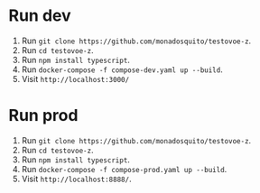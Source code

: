 # Run dev

1. Run `git clone https://github.com/monadosquito/testovoe-z`.
2. Run `cd testovoe-z`.
3. Run `npm install typescript`.
4. Run `docker-compose -f compose-dev.yaml up --build`.
5. Visit `http://localhost:3000/`

# Run prod

1. Run `git clone https://github.com/monadosquito/testovoe-z`.
2. Run `cd testovoe-z`.
3. Run `npm install typescript`.
4. Run `docker-compose -f compose-prod.yaml up --build`.
5. Visit `http://localhost:8888/`.
